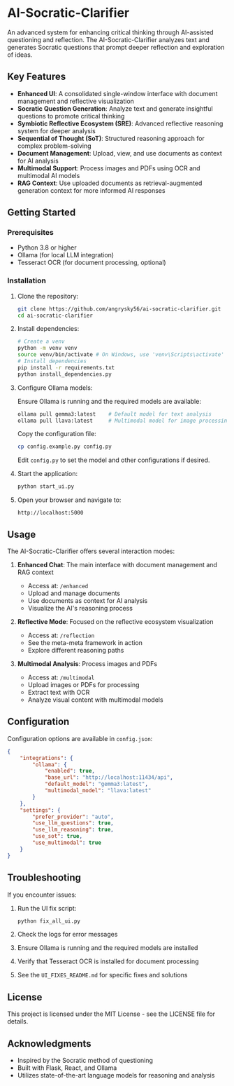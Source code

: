 # AI-Socratic-Clarifier

An advanced system for enhancing critical thinking through AI-assisted questioning and reflection. The AI-Socratic-Clarifier analyzes text and generates Socratic questions that prompt deeper reflection and exploration of ideas.

## Key Features

- **Enhanced UI**: A consolidated single-window interface with document management and reflective visualization
- **Socratic Question Generation**: Analyze text and generate insightful questions to promote critical thinking
- **Symbiotic Reflective Ecosystem (SRE)**: Advanced reflective reasoning system for deeper analysis
- **Sequential of Thought (SoT)**: Structured reasoning approach for complex problem-solving
- **Document Management**: Upload, view, and use documents as context for AI analysis
- **Multimodal Support**: Process images and PDFs using OCR and multimodal AI models
- **RAG Context**: Use uploaded documents as retrieval-augmented generation context for more informed AI responses

## Getting Started

### Prerequisites

- Python 3.8 or higher
- Ollama (for local LLM integration)
- Tesseract OCR (for document processing, optional)

### Installation

1. Clone the repository:
   ```bash
   git clone https://github.com/angrysky56/ai-socratic-clarifier.git
   cd ai-socratic-clarifier
   ```

2. Install dependencies:
   ```bash
   # Create a venv
   python -m venv venv
   source venv/bin/activate # On Windows, use 'venv\Scripts\activate'
   # Install dependencies
   pip install -r requirements.txt
   python install_dependencies.py

   ```

3. Configure Ollama models:
   
   Ensure Ollama is running and the required models are available:
   ```bash
   ollama pull gemma3:latest    # Default model for text analysis
   ollama pull llava:latest     # Multimodal model for image processing (optional)
   ```

   Copy the configuration file:
   ```bash
   cp config.example.py config.py
   ```
   Edit `config.py` to set the model and other configurations if desired.

4. Start the application:
   ```bash
   python start_ui.py
   ```

5. Open your browser and navigate to:
   ```
   http://localhost:5000
   ```

## Usage

The AI-Socratic-Clarifier offers several interaction modes:

1. **Enhanced Chat**: The main interface with document management and RAG context
   - Access at: `/enhanced`
   - Upload and manage documents
   - Use documents as context for AI analysis
   - Visualize the AI's reasoning process

2. **Reflective Mode**: Focused on the reflective ecosystem visualization
   - Access at: `/reflection`
   - See the meta-meta framework in action
   - Explore different reasoning paths

3. **Multimodal Analysis**: Process images and PDFs
   - Access at: `/multimodal`
   - Upload images or PDFs for processing
   - Extract text with OCR
   - Analyze visual content with multimodal models

## Configuration

Configuration options are available in `config.json`:

```json
{
    "integrations": {
        "ollama": {
            "enabled": true,
            "base_url": "http://localhost:11434/api",
            "default_model": "gemma3:latest",
            "multimodal_model": "llava:latest"
        }
    },
    "settings": {
        "prefer_provider": "auto",
        "use_llm_questions": true,
        "use_llm_reasoning": true,
        "use_sot": true,
        "use_multimodal": true
    }
}
```

## Troubleshooting

If you encounter issues:

1. Run the UI fix script:
   ```bash
   python fix_all_ui.py
   ```

2. Check the logs for error messages

3. Ensure Ollama is running and the required models are installed

4. Verify that Tesseract OCR is installed for document processing

5. See the `UI_FIXES_README.md` for specific fixes and solutions

## License

This project is licensed under the MIT License - see the LICENSE file for details.

## Acknowledgments

- Inspired by the Socratic method of questioning
- Built with Flask, React, and Ollama
- Utilizes state-of-the-art language models for reasoning and analysis
